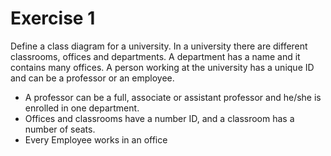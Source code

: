 # Exercise 1
Define a class diagram for a university. 
In a university there are different classrooms, offices and departments. 
A department has a name and it contains many offices. 
A person working at the university has a unique ID and can be a professor or an employee.
*	A professor can be a full, associate or assistant professor and he/she is enrolled in one department.
*	Offices and classrooms have a number ID, and a classroom has a number of seats.
*	Every Employee works in an office

